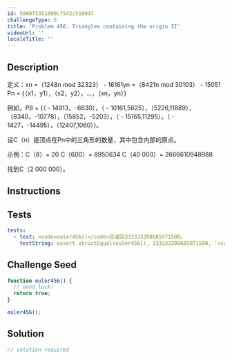 ```yaml
---
id: 5900f5351000cf542c510047
challengeType: 5
title: 'Problem 456: Triangles containing the origin II'
videoUrl: ''
localeTitle: ''
---
```


## Description
<section id="description">定义：xn =（1248n mod 32323） -  16161yn =（8421n mod 30103） -  15051 Pn = {（x1，y1），（x2，y2），...，（xn，yn）} <p>例如，P8 = {（ -  14913，-6630），（ -  10161,5625），（5226,11889），（8340，-10778），（15852，-5203），（ -  15165,11295），（ - 1427，-14495），（12407,1060）}。 </p><p>设C（n）是顶点在Pn中的三角形的数量，其中包含内部的原点。 </p><p>示例：C（8）= 20 C（600）= 8950634 C（40 000）= 2666610948988 </p><p>找到C（2 000 000）。 </p></section>

## Instructions
<section id="instructions">
</section>

## Tests
<section id='tests'>

```yml
tests:
  - text: <code>euler456()</code>应返回333333208685971500。
    testString: assert.strictEqual(euler456(), 333333208685971500, '<code>euler456()</code> should return 333333208685971500.');

```

</section>

## Challenge Seed
<section id='challengeSeed'>

<div id='js-seed'>

```js
function euler456() {
  // Good luck!
  return true;
}

euler456();

```

</div>



</section>

## Solution
<section id='solution'>

```js
// solution required
```
</section>
